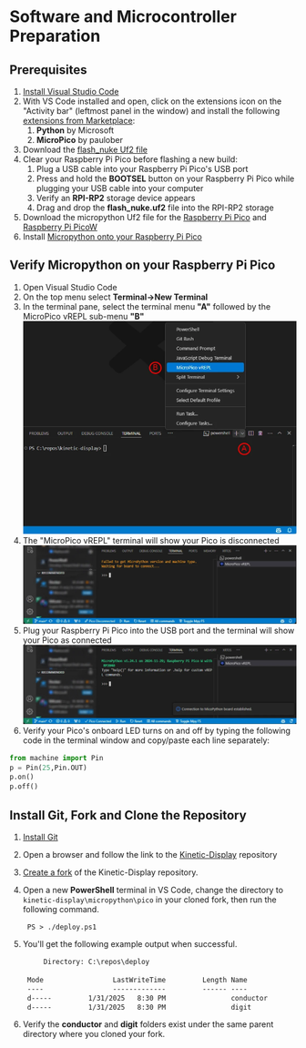 # Software and Microcontroller Preparation

## Prerequisites

1. [Install Visual Studio Code](https://code.visualstudio.com/download)
1. With VS Code installed and open, click on the extensions icon on the "Activity bar" (leftmost panel in the window) and install the following [extensions from Marketplace](https://code.visualstudio.com/docs/editor/extension-marketplace):
    1. **Python** by Microsoft
    1. **MicroPico** by paulober
1. Download the [flash_nuke Uf2 file](https://github.com/Pwea/Flash-Nuke)
1. Clear your Raspberry Pi Pico before flashing a new build:
    1. Plug a USB cable into your Raspberry Pi Pico's USB port
    1. Press and hold the **BOOTSEL** button on your Raspberry Pi Pico while plugging your USB cable into your computer
    1. Verify an **RPI-RP2** storage device appears
    1. Drag and drop the **flash_nuke.uf2** file into the RPI-RP2 storage
1. Download the micropython Uf2 file for the [Raspberry Pi Pico](https://micropython.org/download/RPI_PICO/) and [Raspberry Pi PicoW](https://micropython.org/download/RPI_PICO_W/)
1. Install [Micropython onto your Raspberry Pi Pico](https://www.raspberrypi.com/documentation/microcontrollers/micropython.html#what-is-micropython)

## Verify Micropython on your Raspberry Pi Pico

1. Open Visual Studio Code
1. On the top menu select **Terminal->New Terminal**
1. In the terminal pane, select the terminal menu **"A"** followed by the MicroPico vREPL sub-menu **"B"**
![micropico-1](./img/prereq-software/micropicoscreenshot-1.webp)
1. The "MicroPico vREPL" terminal will show your Pico is disconnected
![micropico-2](./img/prereq-software/micropicoscreenshot-2.webp)
1. Plug your Raspberry Pi Pico into the USB port and the terminal will show your Pico as connected
![micropico-3](./img/prereq-software/micropicoscreenshot-3.webp)
1. Verify your Pico's onboard LED turns on and off by typing the following code in the terminal window and copy/paste each line separately:

```python
from machine import Pin
p = Pin(25,Pin.OUT)
p.on()
p.off()
```

## Install Git, Fork and Clone the Repository

1. [Install Git](https://git-scm.com/downloads)
1. Open a browser and follow the link to the [Kinetic-Display](https://github.com/gobbyo/kinetic-display) repository
1. [Create a fork](https://docs.github.com/en/pull-requests/collaborating-with-pull-requests/working-with-forks/fork-a-repo) of the Kinetic-Display repository.
2. Open a new **PowerShell** terminal in VS Code, change the directory to ```kinetic-display\micropython\pico``` in your cloned fork, then run the following command.

    <!--dos-->
        PS > ./deploy.ps1
        
3. You'll get the following example output when successful.

    <!--dos-->
            Directory: C:\repos\deploy
        
        Mode                 LastWriteTime         Length Name
        ----                 -------------         ------ ----
        d-----         1/31/2025   8:30 PM                conductor
        d-----         1/31/2025   8:30 PM                digit

4. Verify the **conductor** and **digit** folders exist under the same parent directory where you cloned your fork.
